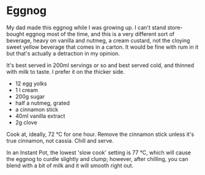Eggnog
======

My dad made this eggnog while I was growing up. I can't stand store-bought
eggnog most of the time, and this is a very different sort of beverage,
heavy on vanilla and nutmeg, a cream custard, not the cloying sweet yellow
beverage that comes in a carton. It would be fine with rum in it but that's
actually a detraction in my opinion.

It's best served in 200ml servings or so and best served cold, and thinned
with milk to taste. I prefer it on the thicker side.

- 12 egg yolks
- 1 l cream
- 200g sugar
- half a nutmeg, grated
- a cinnamon stick
- 40ml vanilla extract
- 2g clove

Cook at, ideally, 72 °C for one hour. Remove the cinnamon stick unless it's
true cinnamon, not cassia. Chill and serve.

In an Instant Pot, the lowest 'slow cook' setting is 77 °C, which will cause
the eggnog to curdle slightly and clump; however, after chilling, you can
blend with a bit of milk and it will smooth right out.

